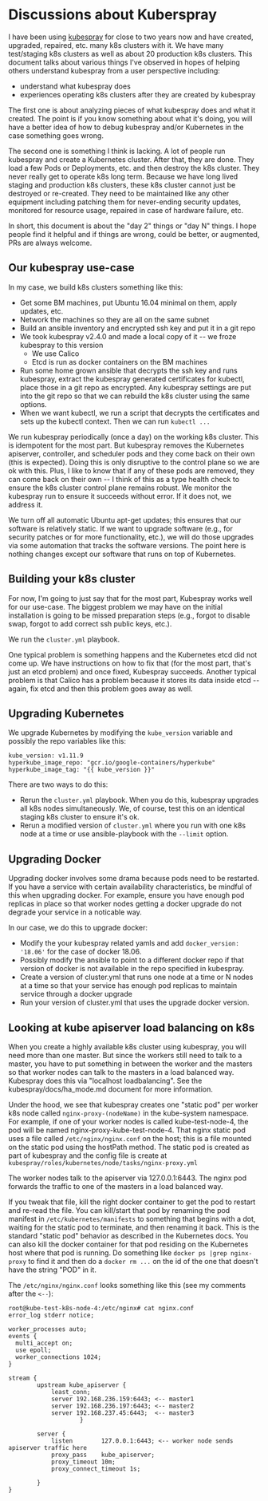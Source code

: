 # Discussions about Kuberspray

I have been using [kubespray](https://github.com/kubernetes-incubator/kubespray) for
close to two years now and have created, upgraded, repaired, etc. many k8s clusters
with it.  We have many test/staging k8s clusters as well as about 20 production
k8s clusters.  This document talks about various things I've observed in hopes of
helping others understand kubespray from a user perspective including:

* understand what kubespray does
* experiences operating k8s clusters after they are created by kubespray

The first one is about analyzing pieces of what kubespray does and what
it created.  The point is if you know something about what it's doing, you will
have a better idea of how to debug kubespray and/or Kubernetes in the case something
goes wrong.

The second one is something I think is lacking.  A lot of people run kubespray
and create a Kubernetes cluster.  After that, they are done.  They load a few
Pods or Deployments, etc. and then destroy the k8s cluster.  They never really
get to operate k8s long term.  Because we have long lived staging and production
k8s clusters, these k8s cluster cannot just be destroyed or re-created.  They need
to be maintained like any other equipment including patching them for never-ending
security updates, monitored for resource usage, repaired in case of hardware failure,
etc.

In short, this document is about the "day 2" things or "day N" things.  I hope
people find it helpful and if things are wrong, could be better, or augmented, PRs
are always welcome.

## Our kubespray use-case

In my case, we build k8s clusters something like this:

* Get some BM machines, put Ubuntu 16.04 minimal on them, apply updates, etc.
* Network the machines so they are all on the same subnet
* Build an ansible inventory and encrypted ssh key and put it in a git repo
* We took kubespray v2.4.0 and made a local copy of it -- we froze kubespray to
  this version
  * We use Calico
  * Etcd is run as docker containers on the BM machines
* Run some home grown ansible that decrypts the ssh key and runs kubespray, extract
  the kubespray generated certificates for kubectl, place those in a git repo as
  encrypted.  Any kubespray settings are put into the git repo so that we can
  rebuild the k8s cluster using the same options.
* When we want kubectl, we run a script that decrypts the certificates and sets
  up the kubectl context.  Then we can run `kubectl ...`

We run kubespray periodically (once a day) on the working k8s cluster.  This is
idempotent for the most part.  But kubespray removes the Kubernetes apiserver,
controller, and scheduler pods and they come back on their own (this is expected).
Doing this is only disruptive to the control plane so we are ok with this.  Plus,
I like to know
that if any of these pods are removed, they can come back on their own -- I think
of this as a type health check to ensure the k8s cluster control plane remains
robust.  We monitor the kubespray run to ensure it succeeds without error.  If it
does not, we address it.

We turn off all automatic Ubuntu apt-get updates; this ensures that our software
is relatively static.  If we want to upgrade software (e.g., for security patches
or for more functionality, etc.), we will do those upgrades via some automation
that tracks the software versions.  The point here is nothing changes except our
software that runs on top of Kubernetes.

## Building your k8s cluster

For now, I'm going to just say that for the most part, Kubespray works well for
our use-case.  The biggest problem we may have on the initial installation is
going to be missed preparation steps (e.g., forgot to disable swap, forgot to
add correct ssh public keys, etc.).

We run the `cluster.yml` playbook.

One typical problem is something happens and the Kubernetes etcd did not come up.
We have instructions on how to fix that (for the most part, that's just an etcd
problem) and once fixed, Kubespray succeeds.  Another typical problem is that
Calico has a problem because it stores its data inside etcd -- again, fix etcd and
then this problem goes away as well.


## Upgrading Kubernetes

We upgrade Kubernetes by modifying the `kube_version` variable and possibly the
repo variables like this:

```
kube_version: v1.11.9
hyperkube_image_repo: "gcr.io/google-containers/hyperkube"
hyperkube_image_tag: "{{ kube_version }}"
```

There are two ways to do this:

* Rerun the `cluster.yml` playbook.  When you do this, kubespray upgrades all k8s
  nodes simultaneously.  We, of course, test this on an identical staging k8s
  cluster to ensure it's ok.
* Rerun a modified version of `cluster.yml` where you run with one k8s node at a
  time or use ansible-playbook with the `--limit` option.

## Upgrading Docker

Upgrading docker involves some drama because pods need to be restarted.  If you have
a service with certain availability characteristics, be mindful of this when upgrading
docker.  For example, ensure you have enough pod replicas in place so that worker
nodes getting a docker upgrade do not degrade your service in a noticable way.

In our case, we do this to upgrade docker:

* Modify the your kubespray related yamls and add `docker_version: '18.06'` for the
  case of docker 18.06.
* Possibly modify the ansible to point to a different docker repo if that version
  of docker is not available in the repo specified in kubespray.
* Create a version of cluster.yml that runs one node at a time or N nodes at a time
  so that your service has enough pod replicas to maintain service through a docker
  upgrade
* Run your version of cluster.yml that uses the upgrade docker version.

## Looking at kube apiserver load balancing on k8s

When you create a highly available k8s cluster using kubespray, you will need more
than one master.  But since the workers still need to talk to a master, you have to
put something in between the worker and the masters so that worker nodes can talk to
the masters in a load balanced way.  Kubespray does this via "localhost loadbalancing".
See the kubespray/docs/ha_mode.md document for more information.

Under the hood, we see that kubespray creates one "static pod" per worker k8s node
called `nginx-proxy-(nodeName)` in the kube-system namespace.  For example, if one of your
worker nodes is called kube-test-node-4, the pod will be named nginx-proxy-kube-test-node-4.
That nginx static pod uses a file called `/etc/nginx/nginx.conf` on the host; this is
a file mounted on the static pod using the hostPath method.  The static pod is created
as part of kubespray and the config file is create at
`kubespray/roles/kubernetes/node/tasks/nginx-proxy.yml`

The worker nodes talk to the apiserver via 127.0.0.1:6443.  The nginx pod forwards
the traffic to one of the masters in a load balanced way.

If you tweak that file, kill the right docker container to get the pod to restart and
re-read the file.
You can kill/start that pod by renaming the pod manifest in `/etc/kubernetes/manifests` to
something that begins with a dot, waiting for the static pod to terminate, and then
renaming it back.  This is the standard "static pod" behavior as described in the
Kubernetes docs.  You can also kill the docker container for that pod residing on the
Kubernetes host where that pod is running.  Do something like `docker ps |grep nginx-proxy`
to find it and then do a `docker rm ...` on the id of the one that doesn't have the
string "POD" in it.

The `/etc/nginx/nginx.conf` looks something like this (see my comments after the `<--`):

```
root@kube-test-k8s-node-4:/etc/nginx# cat nginx.conf
error_log stderr notice;

worker_processes auto;
events {
  multi_accept on;
  use epoll;
  worker_connections 1024;
}

stream {
        upstream kube_apiserver {
            least_conn;
            server 192.168.236.159:6443; <-- master1
            server 192.168.236.197:6443; <-- master2
            server 192.168.237.45:6443;  <-- master3
                    }

        server {
            listen        127.0.0.1:6443; <-- worker node sends apiserver traffic here
            proxy_pass    kube_apiserver;
            proxy_timeout 10m;
            proxy_connect_timeout 1s;

        }
}
```
